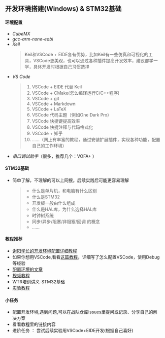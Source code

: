 ## **开发环境搭建(Windows) & STM32基础**

#### 环境配置
*  _CubeMX_
* _gcc-arm-none-eabi_
*  _Keil_
   > Keil和VSCode + EIDE各有优势，比如Keil有一些仿真和可视化的工具，VSCode更美观，也可以通过各种插件提高开发效率，建议都学一学，具体开发时根据自己习惯选择
* _VS Code_
  > 1. VSCode + EIDE 代替 Keil
  > 2. VSCode + CMake(怎么编译运行C/C++程序)
  > 2. VSCode + git
  > 3. VSCode + Markdown
  > 4. VSCode + LaTeX
  > 5. VSCode 代码主题（例如One Dark Pro）
  > 6. VSCode 快捷键提高效率
  > 7. VSCode 快捷注释与代码格式化
  > 8. VSCode + 知乎
  > 9. ......（网上有丰富的教程，通过安装扩展插件，实现各种功能，配置自己的工作环境）
* _串口调试助手_（很多，推荐几个：VOFA+ ）
  
#### STM32基础
- 简单了解，不理解的可以上网搜，后续实践后可能更容易理解
  > - 什么是单片机，和电脑有什么区别
  > - 什么是STM32
  > - 开发板一般由什么组成
  > - 什么是HAL库，为什么选择HAL库
  > - 时钟树系统
  > - 同步/异步/阻塞/非阻塞/回调 的概念
  > - ......


#### 教程推荐
- [谢阳学长的开发环境配置详细教程](https://github.com/MirTITH/WTR-EC-Training/blob/main/01-stm32%E5%9F%BA%E7%A1%80%EF%BC%8C%E7%8E%AF%E5%A2%83%E9%85%8D%E7%BD%AE/01-stm32%E5%9F%BA%E7%A1%80%EF%BC%8C%E7%8E%AF%E5%A2%83%E9%85%8D%E7%BD%AE.md)
- 如果你想用VSCode,看看[这篇教程](https://github.com/MirTITH/WTR-EC-Training/tree/main/Tips%E5%90%88%E9%9B%86)，详细写了怎么配置VSCode，使用Debug等经验
- [配置环境的文章](https://blog.csdn.net/qq_38191568/article/details/126012144?spm=1001.2014.3001.5502)
- [视频教程](https://www.bilibili.com/video/BV1Sy4y1y7B1?p=2&spm_id_from=pageDriver&vd_source=baa784078e67e28c38d26cf6881f8357)
-  WTR培训讲义-STM32基础
-  [实验教程](https://blog.csdn.net/qq_38191568/article/details/126021237)
#### 小任务
   * 配置开发环境,遇到问题,可以在战队仓库Issues里提问或记录、分享自己的解决方案
   * 看看教程里的链接内容
   * 进阶任务 ： 尝试后续实验用VSCode+EIDE开发(根据自己喜好)